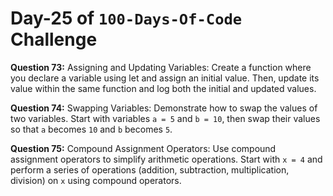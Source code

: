 # Day-25 of `100-Days-Of-Code` Challenge

**Question 73:** Assigning and Updating Variables: Create a function where you declare a variable using let and assign an initial value. Then, update its value within the same function and log both the initial and updated values.

**Question 74:** Swapping Variables: Demonstrate how to swap the values of two variables. Start with variables `a = 5` and `b = 10`, then swap their values so that `a` becomes `10` and `b` becomes `5`.

**Question 75:** Compound Assignment Operators: Use compound assignment operators to simplify arithmetic operations. Start with `x = 4` and perform a series of operations (addition, subtraction, multiplication, division) on `x` using compound operators.